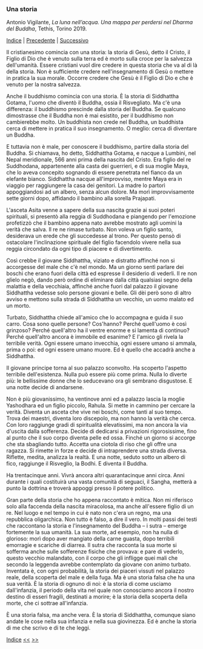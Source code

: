 <link rel="stylesheet" href="../assets/style.css">

### Una storia

Antonio Vigilante, _La luna nell’acqua. Una mappa per perdersi nel Dharma del Buddha_, Tethis, Torino 2019.

[Indice](index.md) | [Precedente](una-storia.md) | [Successivo](il-male.md)

Il cristianesimo comincia con una storia: la storia di Gesù, detto il Cristo, il Figlio di Dio che è venuto sulla terra ed è morto sulla croce per la salvezza dell'umanità. Essere cristiani vuol dire credere in questa storia che va al di là della storia. Non è sufficiente credere nell'insegnamento di Gesù o mettere in pratica la sua morale. Occorre credere che Gesù è il Figlio di Dio e che è venuto per la nostra salvezza.

Anche il buddhismo comincia con una storia. È la storia di Siddhattha Gotama, l'uomo che diventò il Buddha, ossia il Risvegliato. Ma c'è una differenza: il buddhismo prescinde dalla storia del Buddha. Se qualcuno dimostrasse che il Buddha non è mai esistito, per il buddhismo non cambierebbe molto. Un buddhista non crede nel Buddha, un buddhista cerca di mettere in pratica il suo insegnamento. O meglio: cerca di diventare un Buddha.

E tuttavia non è male, per conoscere il buddhismo, partire dalla storia del Buddha. Si chiamava, ho detto, Siddhattha Gotama, e nacque a Lumbini, nel Nepal meridionale, 566 anni prima della nascita del Cristo. Era figlio del re Suddhodana, appartenente alla casta dei guerrieri, e di sua moglie Maya, che lo aveva concepito sognando di essere penetrata nel fianco da un elefante bianco. Siddhattha nacque all'improvviso, mentre Maya era in viaggio per raggiungere la casa dei genitori. La madre lo partorì appoggiandosi ad un albero, senza alcun dolore. Ma morì improvvisamente sette giorni dopo, affidando il bambino alla sorella Prajapati.

L'asceta Asita venne a sapere della sua nascita grazie ai suoi poteri spirituali, si presentò alla reggia di Suddhodana e piangendo per l'emozione profetizzò che il bambino appena nato avrebbe mostrato agli uomini la verità che salva. Il re ne rimase turbato. Non voleva un figlio santo, desiderava un erede che gli succedesse al trono. Per questo pensò di ostacolare l'inclinazione spirituale del figlio facendolo vivere nella sua reggia circondato da ogni tipo di piacere e di divertimento.

Così crebbe il giovane Siddhattha, viziato e distratto affinché non si accorgesse del male che c'è nel mondo. Ma un giorno sentì parlare dei boschi che erano fuori della città ed espresse il desiderio di vederli. Il re non glielo negò, dando però ordine di eliminare dalla città qualsiasi segno della malattia e della vecchiaia, affinché anche fuori dal palazzo il giovane Siddhattha vedesse solo persone giovani e belle. Gli dèi però sono di altro avviso e mettono sulla strada di Siddhattha un vecchio, un uomo malato ed un morto.

Turbato, Siddhattha chiede all'amico che lo accompagna e guida il suo carro. Cosa sono quelle persone? Cos'hanno? Perché quell'uomo è così grinzoso? Perché quell'altro ha il ventre enorme e si lamenta di continuo? Perché quell'altro ancora è immobile ed esanime? E l'amico gli rivela la terribile verità. Ogni essere umano invecchia, ogni essere umano si ammala, prima o poi: ed ogni essere umano muore. Ed è quello che accadrà anche a Siddhattha.

Il giovane principe torna al suo palazzo sconvolto. Ha scoperto l'aspetto terribile dell'esistenza. Nulla può essere più come prima. Nulla lo diverte più: le bellissime donne che lo seducevano ora gli sembrano disgustose. E una notte decide di andarsene.

Non è più giovanissimo, ha ventinove anni ed a palazzo lascia la moglie Yashodhara ed un figlio piccolo, Rahula. Si mette in cammino per cercare la verità. Diventa un asceta che vive nei boschi, come tanti al suo tempo. Trova dei maestri, diventa loro discepolo, ma non hanno la verità che cerca. Con loro raggiunge gradi di spiritualità elevatissimi, ma non ancora la via d'uscita dalla sofferenza. Decide di dedicarsi a privazioni rigorosissime, fino al punto che il suo corpo diventa pelle ed ossa. Finché un giorno si accorge che sta sbagliando tutto. Accetta una ciotola di riso che gli offre una ragazza. Si rimette in forze e decide di intraprendere una strada diversa. Riflette, medita, analizza la realtà. E una notte, seduto sotto un albero di fico, raggiunge il Risveglio, la Bodhi. E diventa il Buddha.

Ha trentacinque anni. Vivrà ancora altri quarantacinque anni circa. Anni durante i quali costituirà una vasta comunità di seguaci, il Sangha, metterà a punto la dottrina e troverà appoggi presso il potere politico.

Gran parte della storia che ho appena raccontato è mitica. Non mi riferisco solo alla faccenda della nascita miracolosa, ma anche all'essere figlio di un re. Nel luogo e nel tempo in cui è nato non c'era un regno, ma una repubblica oligarchica. Non tutto è falso, a dire il vero. In molti passi dei testi che raccontano la storia e l'insegnamento del Buddha – i sutra – emerge fortemente la sua umanità. La sua morte, ad esempio, non ha nulla di glorioso: morì dopo aver mangiato della carne guasta, dopo terribili emorragie e scariche di diarrea. Il sutra che racconta la sua morte si sofferma anche sulle sofferenze fisiche che provava: e pare di vederlo, questo vecchio malandato, con il corpo che gli infligge quei mali che secondo la leggenda avrebbe contemplato da giovane con animo turbato. Inventata è, con ogni probabilità, la storia dei piaceri vissuti nel palazzo reale, della scoperta del male e della fuga. Ma è una storia falsa che ha una sua verità. È la storia di ognuno di noi: è la storia di come usciamo dall'infanzia, il periodo della vita nel quale non conosciamo ancora il nostro destino di esseri fragili, destinati a morire; è la storia della scoperta della morte, che ci sottrae all'infanzia.

È una storia falsa, ma anche vera. È la storia di Siddhattha, comunque siano andate le cose nella sua infanzia e nella sua giovinezza. Ed è anche la storia di me che scrivo e di te che leggi.

[Indice](index.md) [<<](nota.md) [>>](il-male.md)

